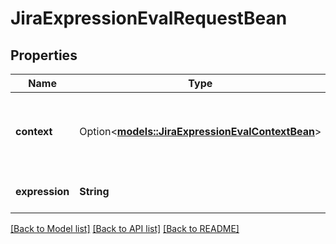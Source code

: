 # JiraExpressionEvalRequestBean

## Properties

Name | Type | Description | Notes
------------ | ------------- | ------------- | -------------
**context** | Option<[**models::JiraExpressionEvalContextBean**](JiraExpressionEvalContextBean.md)> | The context in which the Jira expression is evaluated. | [optional]
**expression** | **String** | The Jira expression to evaluate. | 

[[Back to Model list]](../README.md#documentation-for-models) [[Back to API list]](../README.md#documentation-for-api-endpoints) [[Back to README]](../README.md)


